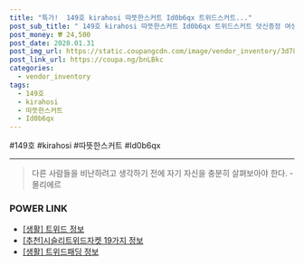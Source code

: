 ```yaml
--- 
title: "특가!  149호 kirahosi 따뜻한스커트 Id0b6qx 트위드스커트..." 
post_sub_title: " 149호 kirahosi 따뜻한스커트 Id0b6qx 트위드스커트 덧신증정 여성 캐주얼" 
post_money: ₩ 24,500 
post_date: 2020.01.31 
post_img_url: https://static.coupangcdn.com/image/vendor_inventory/3d78/26a2ce4da58d96a37eed28daccf713a53087922aec68e54aa7ef19f446d0.jpg 
post_link_url: https://coupa.ng/bnLBkc 
categories: 
  - vendor_inventory 
tags: 
  - 149호 
  - kirahosi 
  - 따뜻한스커트 
  - Id0b6qx 
--- 
```

  #149호 #kirahosi #따뜻한스커트 #Id0b6qx 
<hr> 

> 다른 사람들을 비난하려고 생각하기 전에 자기 자신을 충분히 살펴보아야 한다. - 몰리에르 


### POWER LINK

* <a href="https://blog.naver.com/fasyy4321/221763713759" target="_blank"> [생활] 트위드 정보 </a>
* <a href="https://blog.naver.com/fasyy4321/221786186622" target="_blank">[추천]시슬리트위드자켓 19가지 정보</a>
* <a href="https://blog.naver.com/santokki14/221765048236" target="_blank"> [생활] 트위드패딩 정보 </a>
